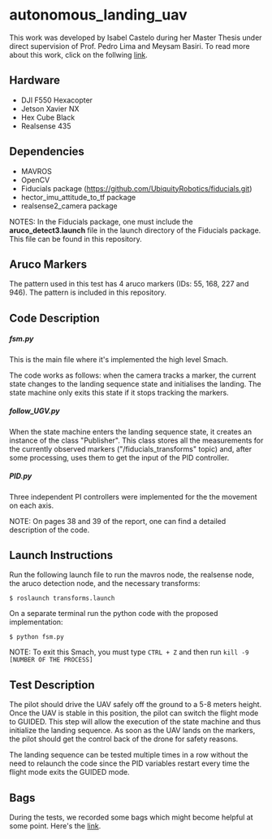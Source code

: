 # autonomous_landing_uav

This work was developed by Isabel Castelo during her Master Thesis under direct supervision of Prof. Pedro Lima and Meysam Basiri. To read more about this work, click on the follwing [link](https://drive.google.com/file/d/17AfR2s2Ql5n2FO_m81a-wonHWeZszbup/view?usp=sharing "Thesis Link").

## Hardware

* DJI F550 Hexacopter
* Jetson Xavier NX
* Hex Cube Black
* Realsense 435


## Dependencies

* MAVROS
* OpenCV
* Fiducials package (https://github.com/UbiquityRobotics/fiducials.git)
* hector_imu_attitude_to_tf package
* realsense2_camera package

NOTES: In the Fiducials package, one must include the **aruco_detect3.launch** file in the launch directory of the Fiducials package. This file can be found in this repository.



## Aruco Markers

The pattern used in this test has 4 aruco markers (IDs: 55, 168, 227 and 946). The pattern is included in this repository.



## Code Description

##### fsm.py

This is the main file where it's implemented the high level Smach. 

The code works as follows: when the camera tracks a marker, the current state changes to the landing sequence state and initialises the landing. The state machine only exits this state if it stops tracking the markers.

##### follow_UGV.py

When the state machine enters the landing sequence state, it creates an instance of the class "Publisher". This class stores all the measurements for the currently observed markers ("/fiducials_transforms" topic) and, after some processing, uses them to get the input of the PID controller.

##### PID.py

Three independent PI controllers were implemented for the the movement on each axis.


NOTE: On pages 38 and 39 of the report, one can find a detailed description of the code.




## Launch Instructions

Run the following launch file to run the mavros node, the realsense node, the aruco detection node, and the necessary transforms:
```
$ roslaunch transforms.launch
```

On a separate terminal run the python code with the proposed implementation:
```
$ python fsm.py
```

NOTE: To exit this Smach, you must type `CTRL + Z` and then run `kill -9 [NUMBER OF THE PROCESS]`


## Test Description

The pilot should drive the UAV safely off the ground to a 5-8 meters height. Once the UAV is stable in this position, the pilot can switch the flight mode to GUIDED. This step will allow the execution of the state machine and thus initialize the landing sequence. 
As soon as the UAV lands on the markers, the pilot should get the control back of the drone for safety reasons.

The landing sequence can be tested multiple times in a row without the need to relaunch the code since the PID variables restart every time the flight mode exits the GUIDED mode.


## Bags

During the tests, we recorded some bags which might become helpful at some point. Here's the [link](https://drive.google.com/drive/folders/1uaRyFXZu-y_0YEwd8CXSCPzH8fAMMLzc?usp=sharing "Thesis Link").
